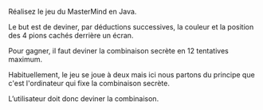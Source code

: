 Réalisez le jeu du MasterMind en Java.

Le but est de deviner, par déductions successives, la couleur et la position des 4 pions cachés derrière un écran.

Pour gagner, il faut deviner la combinaison secrète en 12 tentatives maximum.

Habituellement, le jeu se joue à deux mais ici nous partons du principe que c'est l'ordinateur qui fixe la combinaison secrète.

L’utilisateur doit donc deviner la combinaison.
